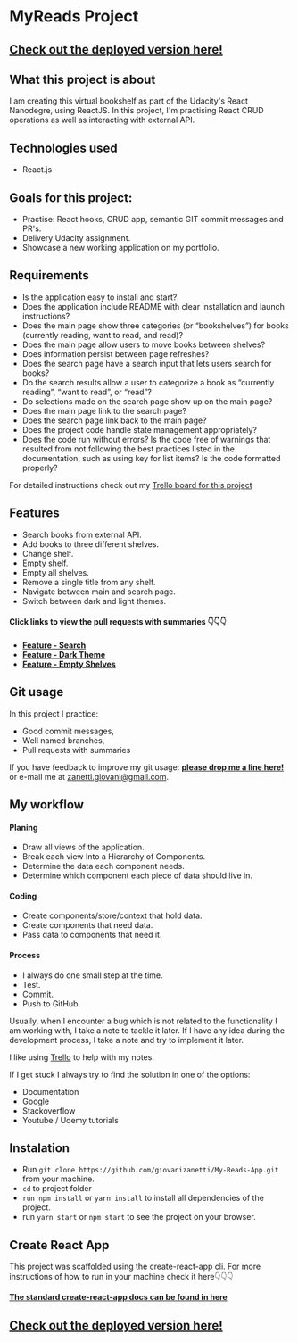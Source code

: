 # MyReads Project

## [Check out the deployed version here!](https://my-books-app.netlify.app/)


## What this project is about

I am creating this virtual bookshelf as part of the Udacity's React Nanodegre, using ReactJS. In this project, I'm practising React CRUD operations as well as interacting with external API.

## Technologies used
- React.js


## Goals for this project:

- Practise: React hooks, CRUD app, semantic GIT commit messages and PR's.
- Delivery Udacity assignment.
- Showcase a new working application on my portfolio.


## Requirements
- Is the application easy to install and start?
- Does the application include README with clear installation and launch instructions?
- Does the main page show three categories (or “bookshelves”) for books (currently reading, want to read, and read)?
- Does the main page allow users to move books between shelves?
- Does information persist between page refreshes?
- Does the search page have a search input that lets users search for books?
- Do the search results allow a user to categorize a book as “currently reading”, “want to read”, or “read”?
- Do selections made on the search page show up on the main page?
- Does the main page link to the search page?
- Does the search page link back to the main page?
- Does the project code handle state management appropriately?
- Does the code run without errors? Is the code free of warnings that resulted from not following the best practices listed in the documentation, such as using key for list items? Is the code formatted properly?

For detailed instructions check out my [Trello board  for this project](https://trello.com/b/qaWIs7Ja/my-reads-app)


## Features
- Search books from external API.
- Add books to three different shelves.
- Change shelf.
- Empty shelf.
- Empty all shelves.
- Remove a single title from any shelf.
- Navigate between main and search page.
- Switch between dark and light themes.

#### Click links to view the pull requests with summaries 👇👇👇

- **[Feature - Search](https://github.com/giovanizanetti/My-Reads-App/pull/1)**
- **[Feature - Dark Theme](https://github.com/giovanizanetti/My-Reads-App/pull/2)**
- **[Feature - Empty Shelves ](https://github.com/giovanizanetti/My-Reads-App/pull/3)**

## Git usage

In this project I practice:

- Good commit messages,
- Well named branches,
- Pull requests with summaries

If you have feedback to improve my git usage: **[please drop me a line here!](https://www.linkedin.com/in/giovani-zanetti-ab664a24/)** or e-mail me at zanetti.giovani@gmail.com.


## My workflow

#### Planing

- Draw all views of the application.
- Break each view Into a Hierarchy of Components.
- Determine the data each component needs.
- Determine which component each piece of data should live in.

#### Coding

- Create components/store/context that hold data.
- Create components that need data.
- Pass data to components that need it.

#### Process

- I always do one small step at the time.
- Test.
- Commit.
- Push to GitHub.

Usually, when I encounter a bug which is not related to the functionality I am working with, I take a note to tackle it later.
If I have any idea during the development process, I take a note and try to implement it later.

I like using [Trello](https://trello.com/b/qaWIs7Ja/my-reads-app) to help with my notes. 

If I get stuck I always try to find the solution in one of the options:
  - Documentation
  - Google
  - Stackoverflow
  - Youtube / Udemy tutorials
  
  
## Instalation

- Run ```git clone https://github.com/giovanizanetti/My-Reads-App.git``` from your machine.
- ```cd``` to project folder
- ```run npm install``` or  ```yarn install``` to install all dependencies of the project.
- run ```yarn start``` or ```npm start``` to see the project on your browser.


## Create React App

This project was scaffolded using the create-react-app cli. For more instructions of how to run in your machine check it here👇👇👇

**[The standard create-react-app docs can be found in here](./REACT.md)**


## [Check out the deployed version here!](https://my-books-app.netlify.app/)






